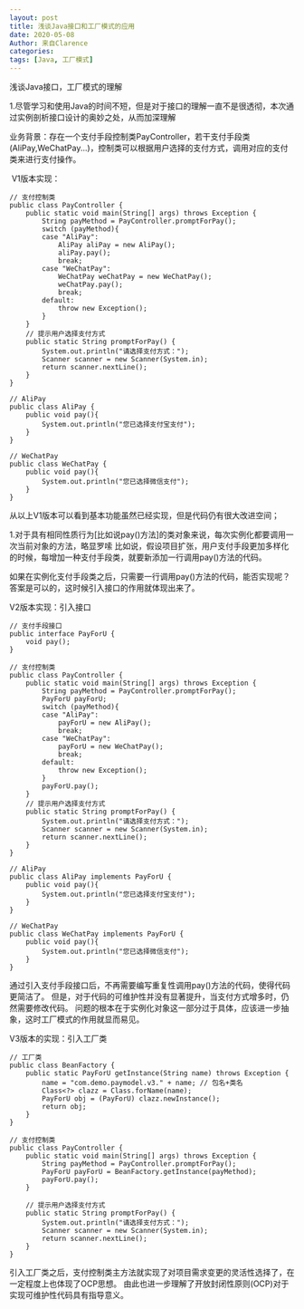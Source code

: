 ```yaml
---
layout: post
title: 浅谈Java接口和工厂模式的应用
date: 2020-05-08
Author: 来自Clarence
categories: 
tags: [Java, 工厂模式]
---
```


浅谈Java接口，工厂模式的理解

1.尽管学习和使用Java的时间不短，但是对于接口的理解一直不是很透彻，本次通过实例剖析接口设计的奥妙之处，从而加深理解

  业务背景：存在一个支付手段控制类PayController，若干支付手段类(AliPay,WeChatPay...)，控制类可以根据用户选择的支付方式，调用对应的支付类来进行支付操作。

​    V1版本实现：

```
// 支付控制类
public class PayController {
    public static void main(String[] args) throws Exception {
        String payMethod = PayController.promptForPay();
        switch (payMethod){
        case "AliPay":
            AliPay aliPay = new AliPay();
            aliPay.pay();
            break;
        case "WeChatPay":
            WeChatPay weChatPay = new WeChatPay();
            weChatPay.pay();
            break;
        default:
            throw new Exception();
        }
    }
    // 提示用户选择支付方式
    public static String promptForPay() {
        System.out.println("请选择支付方式：");
        Scanner scanner = new Scanner(System.in);
        return scanner.nextLine();
    }
}
```



    // AliPay
    public class AliPay {
        public void pay(){
            System.out.println("您已选择支付宝支付");
        }
    }
    
    // WeChatPay
    public class WeChatPay {
        public void pay(){
            System.out.println("您已选择微信支付");
        }
    }

从以上V1版本可以看到基本功能虽然已经实现，但是代码仍有很大改进空间；

1.对于具有相同性质行为[比如说pay()方法]的类对象来说，每次实例化都要调用一次当前对象的方法，略显罗嗦
比如说，假设项目扩张，用户支付手段更加多样化的时候，每增加一种支付手段类，就要新添加一行调用pay()方法的代码。

如果在实例化支付手段类之后，只需要一行调用pay()方法的代码，能否实现呢？答案是可以的，这时候引入接口的作用就体现出来了。

V2版本实现：引入接口

    // 支付手段接口
    public interface PayForU {
        void pay();
    }
    
    // 支付控制类
    public class PayController {
        public static void main(String[] args) throws Exception {
            String payMethod = PayController.promptForPay();
            PayForU payForU;
            switch (payMethod){
            case "AliPay":
                payForU = new AliPay();
                break;
            case "WeChatPay":
                payForU = new WeChatPay();
                break;
            default:
                throw new Exception();
            }
            payForU.pay();
        }
        // 提示用户选择支付方式
        public static String promptForPay() {
            System.out.println("请选择支付方式：");
            Scanner scanner = new Scanner(System.in);
            return scanner.nextLine();
        }
    }
    
    // AliPay
    public class AliPay implements PayForU {
        public void pay(){
            System.out.println("您已选择支付宝支付");
        }
    }
    
    // WeChatPay
    public class WeChatPay implements PayForU {
        public void pay(){
            System.out.println("您已选择微信支付");
        }
    }

通过引入支付手段接口后，不再需要编写重复性调用pay()方法的代码，使得代码更简洁了。
但是，对于代码的可维护性并没有显著提升，当支付方式增多时，仍然需要修改代码。
问题的根本在于实例化对象这一部分过于具体，应该进一步抽象，这时工厂模式的作用就显而易见。

V3版本的实现：引入工厂类

    // 工厂类
    public class BeanFactory {
        public static PayForU getInstance(String name) throws Exception {
            name = "com.demo.paymodel.v3." + name; // 包名+类名
            Class<?> clazz = Class.forName(name);
            PayForU obj = (PayForU) clazz.newInstance();
            return obj;
        }
    }
    
    // 支付控制类 
    public class PayController {
        public static void main(String[] args) throws Exception {
            String payMethod = PayController.promptForPay();
            PayForU payForU = BeanFactory.getInstance(payMethod);
            payForU.pay();
        }
    
        // 提示用户选择支付方式
        public static String promptForPay() {
            System.out.println("请选择支付方式：");
            Scanner scanner = new Scanner(System.in);
            return scanner.nextLine();
        }
    }

引入工厂类之后，支付控制类主方法就实现了对项目需求变更的灵活性选择了，在一定程度上也体现了OCP思想。
由此也进一步理解了开放封闭性原则(OCP)对于实现可维护性代码具有指导意义。